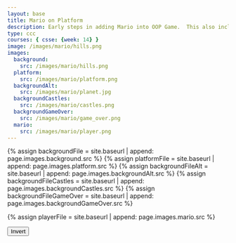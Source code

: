 ```yaml
---
layout: base
title: Mario on Platform
description: Early steps in adding Mario into OOP Game.  This also includes a level change.
type: ccc
courses: { csse: {week: 14} }
image: /images/mario/hills.png
images:
  background:
    src: /images/mario/hills.png
  platform:
    src: /images/mario/platform.png
  backgroundAlt:
    src: /images/mario/planet.jpg
  backgroundCastles:
    src: /images/mario/castles.png
  backgroundGameOver:
    src: /images/mario/game_over.png
  mario:
    src: /images/mario/player.png
---
```

<!-- Liquid code, run by Jekyll, used to define location of asset(s) -->
{% assign backgroundFile = site.baseurl | append: page.images.background.src %}
{% assign platformFile = site.baseurl | append: page.images.platform.src %}
{% assign backgroundFileAlt = site.baseurl | append: page.images.backgroundAlt.src %}
{% assign backgroundFileCastles = site.baseurl | append: page.images.backgroundCastles.src %}
{% assign backgroundFileGameOver = site.baseurl | append: page.images.backgroundGameOver.src %}

{% assign playerFile = site.baseurl | append: page.images.mario.src %}

<style>
    #controls {
        position: relative;
        z-index: 2; /*Ensure the controls are on top*/
    }
</style>

<!-- Prepare DOM elements -->
<!-- Wrap both the canvas and controls in a container div -->
<div id="canvasContainer">
    <div id="controls"> <!-- Controls -->
        <!-- Background controls -->
        <button id="toggleCanvasEffect">Invert</button>
    </div>
</div>


<script type="module">
    import GameEnv from '{{site.baseurl}}/assets/js/mario/GameEnv.js';
    import GameLevel from '{{site.baseurl}}/assets/js/mario/GameLevel.js';
    import GameManager from '{{site.baseurl}}/assets/js/mario/GameManager.js';

    // Setup Globals
    GameEnv.gameSpeed = 2;
    GameEnv.gravity = 3;

    // Level One completion
    function testerCompletion() {
        console.log(GameEnv.player?.x)
        if (GameEnv.player?.x > 500) {
            return true;
        } else {
            return false;
        }
    }

    // Initalize different levels to game
    var levels = [ new GameLevel(), new GameLevel(), new GameLevel(), new GameLevel() ];
    // mario hills
    levels[0].setBackgroundFile('{{backgroundFile}}');
    levels[0].setPlatformFile(`{{platformFile}}`);
    levels[0].setPlayerFile(`{{playerFile}}`);
    levels[0].setNextLevel(levels[1]);
    levels[0].setIsComplete(testerCompletion);
    // alien planet
    levels[1].setBackgroundFile('{{backgroundFileAlt}}');
    levels[1].setPlatformFile(`{{platformFile}}`);
    levels[1].setPlayerFile(`{{playerFile}}`);
    levels[1].setNextLevel(levels[2]);
    levels[1].setIsComplete(testerCompletion);
    // castles, no platform
    levels[2].setBackgroundFile('{{backgroundFileCastles}}');
    //levels[2].setPlatformFile(`{{platformFile}}`);
    levels[2].setPlayerFile(`{{playerFile}}`);
    levels[2].setNextLevel(levels[3]);
    levels[2].setIsComplete(testerCompletion);
    // mario hills, no player
    levels[3].setBackgroundFile('{{backgroundFileGameOver}}');

    // create listeners
    toggleCanvasEffect.addEventListener('click', GameEnv.toggleInvert);
    window.addEventListener('resize', GameEnv.resize);

    // start game
    await GameManager.startGame( levels[0] );

</script>